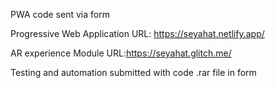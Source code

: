 PWA code sent via form

Progressive Web Application URL: https://seyahat.netlify.app/

AR experience Module URL:https://seyahat.glitch.me/

Testing and automation submitted with code .rar file in form 

